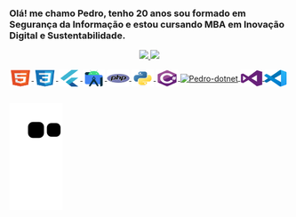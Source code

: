 ### Olá! me chamo Pedro, tenho 20 anos sou formado em Segurança da Informação e estou cursando MBA em Inovação Digital e Sustentabilidade.
<div align="center">
  <a href="https://github.com/PedroRC547">
  <img height="180em" src="https://github-readme-stats.vercel.app/api?username=PedroRC547&show_icons=true&theme=tokyonight&include_all_commits=true&count_private=true"/>
  <img height="180em" src="https://github-readme-stats.vercel.app/api/top-langs/?username=PedroRC547&layout=compact&langs_count=7&theme=tokyonight"/>
</div>
<div style="display: inline_block"><br>
  <img align="center" alt="Pedro-HTML" height="30" width="40" src="https://raw.githubusercontent.com/devicons/devicon/master/icons/html5/html5-original.svg">
  <img align="center" alt="Pedro-CSS" height="30" width="40" src="https://raw.githubusercontent.com/devicons/devicon/master/icons/css3/css3-original.svg">
  <img align="center" alt="Pedro-Flutter" height="30" width="40" src="https://github.com/devicons/devicon/blob/master/icons/flutter/flutter-original.svg">
  <img align="center" alt="Pedro-AndroidStudio" height="30" width="40" src="https://github.com/devicons/devicon/blob/master/icons/androidstudio/androidstudio-original.svg">
  <img align="center" alt="Pedro-Php" height="30" width="40" src="https://github.com/devicons/devicon/blob/master/icons/php/php-original.svg">
  <img align="center" alt="Pedro-Python" height="30" width="40" src="https://raw.githubusercontent.com/devicons/devicon/master/icons/python/python-original.svg">
  <img align="center" alt="Pedro-Csharp" height="30" width="40" src="https://raw.githubusercontent.com/devicons/devicon/master/icons/csharp/csharp-original.svg">
   <img align="center" alt="Pedro-dotnet" height="30" width="40" src="https://cdn.jsdelivr.net/gh/devicons/devicon/icons/dotnetcore/dotnetcore-original.svg">
  <img align="center" alt="Pedro-dotnet" height="30" width="40" src="https://github.com/devicons/devicon/blob/master/icons/visualstudio/visualstudio-plain.svg">
  <img align="center" alt="Pedro-dotnet" height="30" width="40" src="https://github.com/devicons/devicon/blob/master/icons/vscode/vscode-original.svg">
</div>

##
 
  ![Snake animation](https://github.com/isahonorato/isahonorato/blob/output/github-contribution-grid-snake.svg)
 
